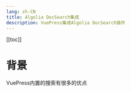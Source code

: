 ```yaml
---
lang: zh-CN
title: Algolia DocSearch集成
description: VuePress集成Algolia DocSearch插件 
---
```

[[toc]]
# 背景
VuePress内置的搜索有很多的优点

